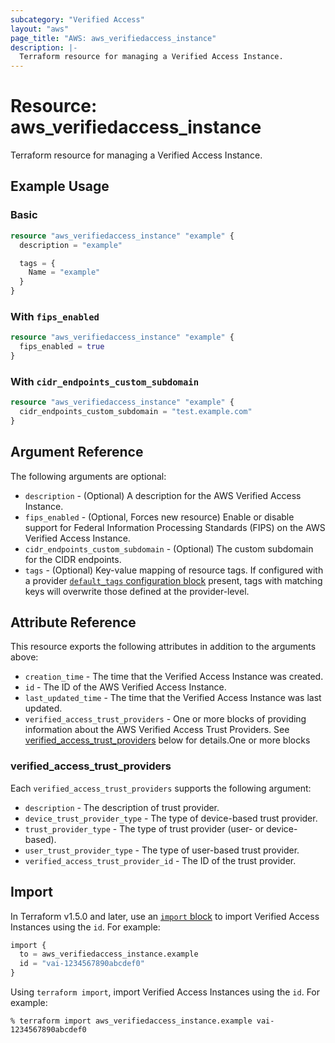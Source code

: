 ```yaml
---
subcategory: "Verified Access"
layout: "aws"
page_title: "AWS: aws_verifiedaccess_instance"
description: |-
  Terraform resource for managing a Verified Access Instance.
---
```


# Resource: aws_verifiedaccess_instance

Terraform resource for managing a Verified Access Instance.

## Example Usage

### Basic

```terraform
resource "aws_verifiedaccess_instance" "example" {
  description = "example"

  tags = {
    Name = "example"
  }
}
```

### With `fips_enabled`

```terraform
resource "aws_verifiedaccess_instance" "example" {
  fips_enabled = true
}
```

### With `cidr_endpoints_custom_subdomain`

```terraform
resource "aws_verifiedaccess_instance" "example" {
  cidr_endpoints_custom_subdomain = "test.example.com"
}
```

## Argument Reference

The following arguments are optional:

* `description` - (Optional) A description for the AWS Verified Access Instance.
* `fips_enabled` - (Optional, Forces new resource) Enable or disable support for Federal Information Processing Standards (FIPS) on the AWS Verified Access Instance.
* `cidr_endpoints_custom_subdomain` - (Optional) The custom subdomain for the CIDR endpoints.
* `tags` - (Optional) Key-value mapping of resource tags. If configured with a provider [`default_tags` configuration block](https://registry.terraform.io/providers/hashicorp/aws/latest/docs#default_tags-configuration-block) present, tags with matching keys will overwrite those defined at the provider-level.

## Attribute Reference

This resource exports the following attributes in addition to the arguments above:

* `creation_time` - The time that the Verified Access Instance was created.
* `id` - The ID of the AWS Verified Access Instance.
* `last_updated_time` - The time that the Verified Access Instance was last updated.
* `verified_access_trust_providers` - One or more blocks of providing information about the AWS Verified Access Trust Providers. See [verified_access_trust_providers](#verified_access_trust_providers) below for details.One or more blocks

### verified_access_trust_providers

Each `verified_access_trust_providers` supports the following argument:

* `description` - The description of trust provider.
* `device_trust_provider_type` - The type of device-based trust provider.
* `trust_provider_type` - The type of trust provider (user- or device-based).
* `user_trust_provider_type` - The type of user-based trust provider.
* `verified_access_trust_provider_id` - The ID of the trust provider.

## Import

In Terraform v1.5.0 and later, use an [`import` block](https://developer.hashicorp.com/terraform/language/import) to import Verified Access Instances using the `id`. For example:

```terraform
import {
  to = aws_verifiedaccess_instance.example
  id = "vai-1234567890abcdef0"
}
```

Using `terraform import`, import Verified Access Instances using the  `id`. For example:

```console
% terraform import aws_verifiedaccess_instance.example vai-1234567890abcdef0
```
